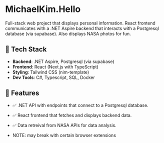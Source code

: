 # MichaelKim.Hello

Full-stack web project that displays personal information. React frontend communicates with a .NET Aspire backend that interacts with a Postgresql database (via supabase).
Also displays NASA photos for fun.

## 🔧 Tech Stack

- **Backend**: .NET Aspire, Postgresql (via supabase)
- **Frontend**: React (Next.js with TypeScript)
- **Styling**: Tailwind CSS (nim-template)
- **Dev Tools**: C#, Typescript, SQL, Docker

## 🚀 Features

- ✅ .NET API with endpoints that connect to a Postgresql database. 
- ✅ React frontend that fetches and displays backend data.
- ✅ Data retreival from NASA APIs for data analysis.

- NOTE: may break with certain browser extensions